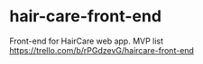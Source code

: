 # hair-care-front-end

Front-end for HairCare web app.
MVP list
https://trello.com/b/rPGdzevG/haircare-front-end
